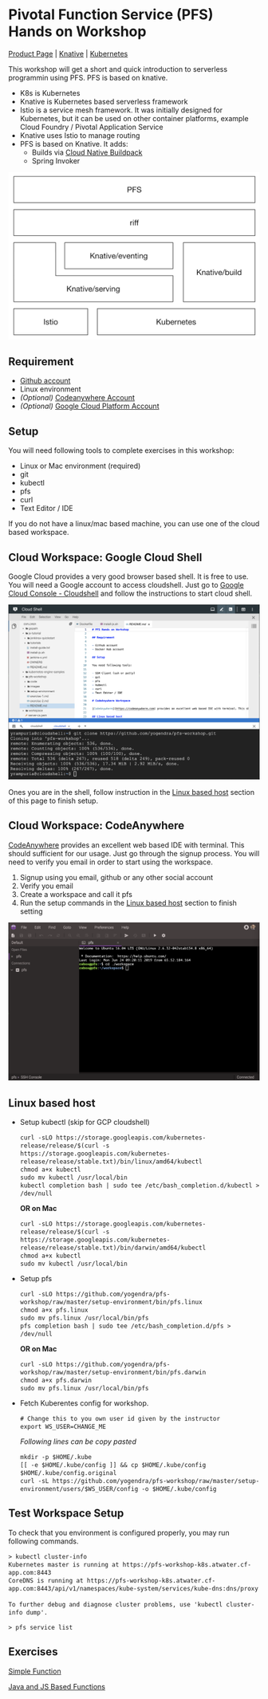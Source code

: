 # Pivotal Function Service (PFS) Hands on Workshop

[Product Page](http://pivotal.io/pfs) | [Knative](https://knative.dev/) | [Kubernetes](https://kubernetes.io/)

This workshop will get a short and quick introduction to serverless programmin using PFS. PFS is based on knative.

- K8s is Kubernetes
- Knative is Kubernetes based serverless framework
- Istio is a service mesh framework. It was initially designed for Kubernetes, but it can be used on other container platforms, example Cloud Foundry / Pivotal Application Service
- Knative uses Istio to manage routing
- PFS is based on Knative. It adds:
  - Builds via [Cloud Native Buildpack](https://buildpack.io)
  - Spring Invoker

![PFS, Knative and Kubernetes](images/knative.png)

## Requirement

- [Github account](https://github.com)
- Linux environment
- _(Optional)_ [Codeanywhere Account](https://codeanywhere.com/)
- _(Optional)_ [Google Cloud Platform Account](https://cloud.google.com/)

## Setup

You will need following tools to complete exercises in this workshop:

- Linux or Mac environment (required)
- git
- kubectl
- pfs
- curl
- Text Editor / IDE

If you do not have a linux/mac based machine, you can use one of the cloud based workspace.

## Cloud Workspace: Google Cloud Shell

Google Cloud provides a very good browser based shell. It is free to use. You will need a Google account to access cloudshell.
Just go to [Google Cloud Console - Cloudshell](https://console.cloud.google.com/cloudshell/editor) and follow the instructions to start cloud shell.

![Google Cloud Platform - Cloudshell](images/google-cloudshell.png)

Ones you are in the shell, follow instruction in the [Linux based host](#linux-based-host) section of this page to finish setup.

## Cloud Workspace: CodeAnywhere

[CodeAnywhere](https://codeanywhere.com) provides an excellent web based IDE with terminal. This should sufficient for our usage. Just go through the signup process. You will need to verify you email in order to start using the workspace.

1. Signup using you email, github or any other social account
1. Verify you email
1. Create a workspace and call it pfs
1. Run the setup commands in the [Linux based host](#linux-based-host) section to finish setting

![Code Anywhere](images/codeanywhere.png)

## Linux based host

- Setup kubectl (skip for GCP cloudshell)

  ```
  curl -sLO https://storage.googleapis.com/kubernetes-release/release/$(curl -s https://storage.googleapis.com/kubernetes-release/release/stable.txt)/bin/linux/amd64/kubectl
  chmod a+x kubectl
  sudo mv kubectl /usr/local/bin
  kubectl completion bash | sudo tee /etc/bash_completion.d/kubectl > /dev/null
  ```

  **OR on Mac**

  ```
  curl -sLO https://storage.googleapis.com/kubernetes-release/release/$(curl -s https://storage.googleapis.com/kubernetes-release/release/stable.txt)/bin/darwin/amd64/kubectl
  chmod a+x kubectl
  sudo mv kubectl /usr/local/bin
  ```

* Setup pfs

  ```
  curl -sLO https://github.com/yogendra/pfs-workshop/raw/master/setup-environment/bin/pfs.linux
  chmod a+x pfs.linux
  sudo mv pfs.linux /usr/local/bin/pfs
  pfs completion bash | sudo tee /etc/bash_completion.d/pfs > /dev/null

  ```

  **OR on Mac**

  ```
  curl -sLO https://github.com/yogendra/pfs-workshop/raw/master/setup-environment/bin/pfs.darwin
  chmod a+x pfs.darwin
  sudo mv pfs.linux /usr/local/bin/pfs

  ```

* Fetch Kuberentes config for workshop.

  ```
  # Change this to you own user id given by the instructor
  export WS_USER=CHANGE_ME
  ```

  _Following lines can be copy pasted_

  ```
  mkdir -p $HOME/.kube
  [[ -e $HOME/.kube/config ]] && cp $HOME/.kube/config $HOME/.kube/config.original
  curl -sL https://github.com/yogendra/pfs-workshop/raw/master/setup-environment/users/$WS_USER/config -o $HOME/.kube/config

  ```

## Test Workspace Setup

To check that you environment is configured properly, you may run following commands.

```
> kubectl cluster-info
Kubernetes master is running at https://pfs-workshop-k8s.atwater.cf-app.com:8443
CoreDNS is running at https://pfs-workshop-k8s.atwater.cf-app.com:8443/api/v1/namespaces/kube-system/services/kube-dns:dns/proxy

To further debug and diagnose cluster problems, use 'kubectl cluster-info dump'.
```

```
> pfs service list
```

## Exercises

[Simple Function](exercise-1.md)

[Java and JS Based Functions](exercise-2.md)
